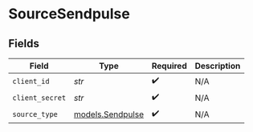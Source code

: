 # SourceSendpulse


## Fields

| Field                                      | Type                                       | Required                                   | Description                                |
| ------------------------------------------ | ------------------------------------------ | ------------------------------------------ | ------------------------------------------ |
| `client_id`                                | *str*                                      | :heavy_check_mark:                         | N/A                                        |
| `client_secret`                            | *str*                                      | :heavy_check_mark:                         | N/A                                        |
| `source_type`                              | [models.Sendpulse](../models/sendpulse.md) | :heavy_check_mark:                         | N/A                                        |